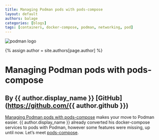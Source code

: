 ```yaml
---
title: Managing Podman pods with pods-compose
layout: default
authors: balage
categories: [blogs]
tags: [containers, docker-compose, podman, networking, pod]
---
```

![podman logo](https://podman.io/images/podman.svg)

{% assign author = site.authors[page.author] %}
# Managing Podman pods with pods-compose
## By {{ author.display_name }} [GitHub](https://github.com/{{ author.github }})

[Managing Podman pods with pods-compose](https://balagetech.com/managing-podman-pods-with-pods-compose/) makes your move to Podman easier. {{ author.display_name }} already converted his docker-compose services to pods with Podman, however some features were missing, up until now. Let’s meet [pods-compose](https://github.com/abalage/pods-compose).
